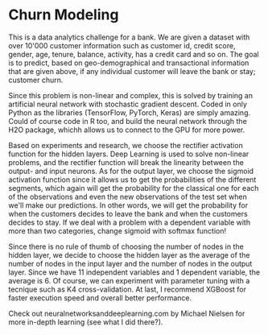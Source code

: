 # Churn Modeling
This is a data analytics challenge for a bank. We are given a dataset with over 10'000 customer information such as customer id, credit score, gender, age, tenure, balance, activity, has a credit card and so on. The goal is to predict, based on geo-demographical and transactional information that are given above, if any individual customer will leave the bank or stay; customer churn.  


Since this problem is non-linear and complex, this is solved by training an artificial neural network with stochastic gradient descent. Coded in only Python as the libraries (TensorFlow, PyTorch, Keras) are simply amazing. Could of course code in R too, and build the neural network through the H2O package, whichh allows us to connect to the GPU for more power.


Based on experiments and research, we choose the rectifier activation function for the hidden layers. Deep Learning is used to solve non-linear problems, and the rectifier function will break the linearity between the output- and input neurons. As for the output layer, we choose the sigmoid activation function since it allows us to get the probabilities of the different segments, which again will get the probability for the classical one for each of the observations and even the new observations of the test set when we'll make our predictions. In other words, we will get the probability for when the customers decides to leave the bank and when the customers decides to stay. If we deal with a problem with a dependent variable with more than two categories, change sigmoid with softmax function!  


Since there is no rule of thumb of choosing the number of nodes in the hidden layer, we decide to choose the hidden layer as the average of the number of nodes in the input layer and the number of nodes in the output layer. Since we have 11 independent variables and 1 dependent variable, the average is 6. Of course, we can experiment with parameter tuning with a tecnique such as K4 cross-validation. At last, I recommend XGBoost for faster execution speed and overall better performance.


Check out neuralnetworksanddeeplearning.com by Michael Nielsen for more in-depth learning (see what I did there?).
